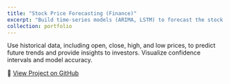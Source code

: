 ```yaml
---
title: "Stock Price Forecasting (Finance)"
excerpt: "Build time-series models (ARIMA, LSTM) to forecast the stock prices of selected companies."
collection: portfolio
---
```


Use historical data, including open, close, high, and low prices, to predict future trends and provide insights to investors. Visualize confidence intervals and model accuracy.



🔗 [View Project on GitHub](https://github.com/cesarjaidar/portfolio/blob/master/files/Generating%20Images%20with%20Stability%20AI.py)
